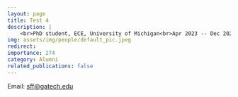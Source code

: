 ```yaml
---
layout: page
title: Test 4
description: |
    <br>PhD student, ECE, University of Michigan<br>Apr 2023 -- Dec 2023<br><span style='color:blue'>PostDoc, GaTech</span>
img: assets/img/people/default_pic.jpeg
redirect: 
importance: 274
category: Alumni
related_publications: false
---
```

Email: [sff@gatech.edu](mailto:sff@gatech.edu)
